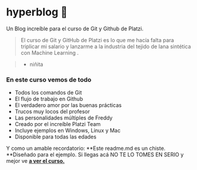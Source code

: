 # hyperblog 💚
Un Blog increíble para el curso de Git y Github de Platzi.

> El curso de Git y GitHub de Platzi es lo que me hacía falta para triplicar mi salario y lanzarme a la industria del tejido de lana sintética con Machine Learning .

> - niñita

### En este curso vemos de todo

- Todos los comandos de Git
- El flujo de trabajo en Github
- El verdadero amor por las buenas prácticas
- Trucos muy locos del profesor
- Las personalidades múltiples de Freddy
- Creado por el increíble Platzi Team
- Incluye ejemplos en Windows, Linux y Mac
- Disponible para todas las edades

Y como un amable recordatorio: **Este readme.md es un chiste. **Diseñado para el ejemplo. Si llegas acá NO TE LO TOMES EN SERIO y mejor ve [ **a ver el curso.**](https://platzi.com/cursos/git-github/ " a ver el curso.")
